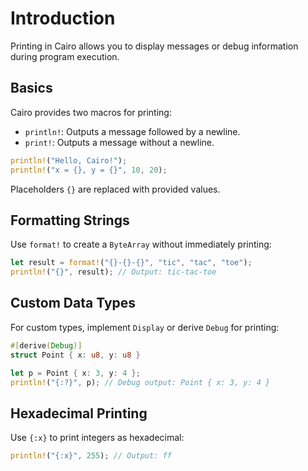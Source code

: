 # Introduction

Printing in Cairo allows you to display messages or debug information during program execution.

## Basics

Cairo provides two macros for printing:

- `println!`: Outputs a message followed by a newline.
- `print!`: Outputs a message without a newline.

```rust
println!("Hello, Cairo!"); 
println!("x = {}, y = {}", 10, 20); 
```

Placeholders `{}` are replaced with provided values.

## Formatting Strings

Use `format!` to create a `ByteArray` without immediately printing:

```rust
let result = format!("{}-{}-{}", "tic", "tac", "toe");
println!("{}", result); // Output: tic-tac-toe
```

## Custom Data Types

For custom types, implement `Display` or derive `Debug` for printing:

```rust
#[derive(Debug)]
struct Point { x: u8, y: u8 }

let p = Point { x: 3, y: 4 };
println!("{:?}", p); // Debug output: Point { x: 3, y: 4 }
```

## Hexadecimal Printing

Use `{:x}` to print integers as hexadecimal:

```rust
println!("{:x}", 255); // Output: ff
```
